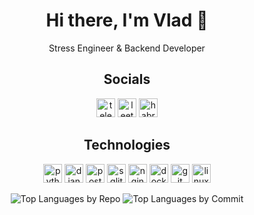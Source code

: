 <div align="center">
    <h1>Hi there, I'm Vlad 👋</h1>
	  <p>Stress Engineer & Backend Developer</p>
    <h2>Socials</h2>
    <p>	
    	<a href="https://t.me/bvsvrvb" rel="noreferrer"><img
            src="https://raw.githubusercontent.com/gauravghongde/social-icons/9d939e1c5b7ea4a24ac39c3e4631970c0aa1b920/SVG/Color/Telegram.svg"
            alt="telegram" width="30" height="30" /></a>
	<a href="https://leetcode.com/bvsvrvb" rel="noreferrer"><img
            src="https://raw.githubusercontent.com/rahuldkjain/github-profile-readme-generator/master/src/images/icons/Social/leet-code.svg"
            alt="leetcode" width="30" height="30" /></a>
        <a href="https://career.habr.com/bvsvrvb" rel="noreferrer"><img
            src="https://avatars.dzeninfra.ru/get-zen-logos/212539/pub_62447c6f72c5a877c92efdba_6244808a90bf0419a97f9525/xxh"
            alt="habr career" width="30" height="30" /></a>
    </p>
    <h2>Technologies</h2>
    <p>	
        <img src="https://cdn.jsdelivr.net/gh/devicons/devicon/icons/python/python-original.svg" 
            alt="python" width="30" height="30" />
      	<img src="https://cdn.jsdelivr.net/gh/devicons/devicon/icons/django/django-plain.svg" 
            alt="django" width="30" height="30" />
        <img src="https://cdn.jsdelivr.net/gh/devicons/devicon/icons/postgresql/postgresql-original.svg" 
            alt="postgresql" width="30" height="30" />
        <img src="https://cdn.jsdelivr.net/gh/devicons/devicon/icons/sqlite/sqlite-original.svg" 
            alt="sqlite" width="30" height="30" />
        <img src="https://cdn.jsdelivr.net/gh/devicons/devicon/icons/nginx/nginx-original.svg" 
            alt="nginx" width="30" height="30" />
      	<img src="https://cdn.jsdelivr.net/gh/devicons/devicon/icons/docker/docker-original.svg" 
            alt="docker" width="30" height="30" />
        <img src="https://cdn.jsdelivr.net/gh/devicons/devicon/icons/git/git-original.svg" 
            alt="git" width="30" height="30" />
        <img src="https://cdn.jsdelivr.net/gh/devicons/devicon/icons/linux/linux-original.svg" 
            alt="linux" width="30" height="30" />
    </p>
</div>

<div align="center">
    <!-- <img src="http://github-profile-summary-cards.vercel.app/api/cards/profile-details?username=bvsvrvb&theme=github_dark"
    	alt="Profile Details" style="max-width: 100%; height: auto;" /> -->
    <!-- <img src="http://github-profile-summary-cards.vercel.app/api/cards/stats?username=bvsvrvb&theme=github_dark"
        alt="Stats" style="max-width: 100%; height: auto;" /> -->
    <img src="http://github-profile-summary-cards.vercel.app/api/cards/repos-per-language?username=bvsvrvb&theme=github_dark"
        alt="Top Languages by Repo" style="max-width: 100%; height: auto;" />
    <img src="http://github-profile-summary-cards.vercel.app/api/cards/most-commit-language?username=bvsvrvb&theme=github_dark"
        alt="Top Languages by Commit" style="max-width: 100%; height: auto;" />
</div>
